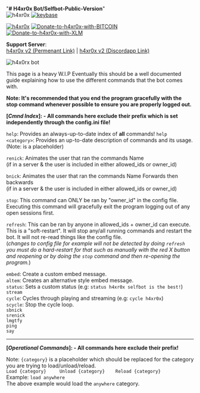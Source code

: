 "**# H4xr0x Bot/Selfbot-Public-Version**"    
![h4xr0x](https://img.shields.io/badge/dynamic/json.svg?color=Green&label=h4xr0x&prefix=v&query=$.message&url=http://35.211.65.163/test.json)
[![keybase](https://img.shields.io/static/v1.svg?label=Add%20me%20on&message=Keybase&color=Blue&logo=keybase?style=for-the-badge)](https://keybase.io/h4xr0x/)   

[![h4xr0x](https://img.shields.io/keybase/pgp/h4xr0x.svg)](https://keybase.io/h4xr0x/pgp_keys.asc)
[![Donate-to-h4xr0x-with-BITCOIN](https://img.shields.io/keybase/btc/h4xr0x.svg)](https://keybase.io/h4xr0x/sigchain#4200bc86dc03131241bd4957d1a2ec1f469c203b17f0d9d1d052e1379190334d0f)
[![Donate-to-h4xr0x-with-XLM](https://img.shields.io/keybase/xlm/h4xr0x.svg)](https://keybase.io/h4xr0x/sigchain#c99a05b36bb2357a138eb8751374200270047a9c581b656eb371aeb5986d416d22)

**Support Server**:   
[h4xr0x v2 (Permenant Link)](http://h4xr0x.com) | [h4xr0x v2 (Discordapp Link)](https://discordapp.com/invite/bBa3jUB)


![h4x0rx bot](https://h4xr0x.keybase.pub/H4xr0x%20Selfbot.png "h4xr0x bot/selfbot")


This page is a heavy W.I.P
Eventually this should be a well documented guide explaining how to use the different commands that the bot comes with.

   **Note:  It's recommended that you end the program gracefully with the stop command whenever possible to ensure you are properly logged out.**

**[*****Cmnd Index*****]: - All commands here exclude their prefix which is set independently through the config.ini file!**   

`help`: Provides an always-up-to-date index of **all** commands!
`help <category>`: Provides an up-to-date description of commands and its usage. (Note:<category> is a placeholder)


`renick`: Animates the user that ran the commands Name   
    (if in a server & the user is included in either allowed_ids or owner_id)  
	
`bnick`: Animates the user that ran the commands Name Forwards then backwards   
    (if in a server & the user is included in either allowed_ids or owner_id)  
    
`stop`: This command can ONLY be ran by "owner_id" in the config file. Executing this command will gracefully exit the program logging out of any open sessions first.    
    
`refresh`: This can be ran by anyone in allowed_ids + owner_id can execute. This is a "soft-restart". It will stop any/all running commands and restart the bot. It will not re-read things like the config file.   
    (*changes to config file for example will not be detected by doing `refresh` you must do a hard-restart for that such as manually with the red X button and reopening or by doing the `stop` command and then re-opening the program.*)   
  
  
`embed`: Create a custom embed message.   
`altem`: Creates an alternative style embed message.   
`status`: Sets a custom status (e.g: `status h4xr0x selfbot is the best!`)   
`stream`   
`cycle`: Cycles through playing and streaming (e.g: `cycle h4xr0x`)   
`scycle`: Stop the cycle loop.   
`sbnick`   
`srenick`   
`lmgtfy`   
`ping`   
`say`   



---------------------------------------------
**[*****Operational Commands*****]: - All commands here exclude their prefix!**    
   
Note: `{category}` is a placeholder which should be replaced for the category you are trying to load/unload/reload.   
`Load {category}    
Unload {category}   
Reload {category}`   
Example: `load anywhere`   
The above example would load the `anywhere` category.
